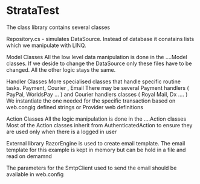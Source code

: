 # StrataTest


The class library contains several classes 

Repository.cs - simulates DataSource. Instead of database it conatains lists which we manipulate with LINQ. 


Model Classes
All the low level data manipulation is done in the ....Model classes.
If we deside to change the DataSource only these files have to be changed. 
All the other logic stays the same.

Handler Classes
More specialised classes that handle specific routine tasks.
Payment, Courier , Email
There may be several Payment handlers ( PayPal, WorldsPay ...  ) and Courier handlers classes ( Royal Mail, Dx ....  )
We instantiate the one needed for the specific transaction based on web.congig defined strings or Provider web definitions

Action Classes
All the logic manipulation is done in the ....Action classes
Most of the Action classes inherit from AuthenticatedAction to ensure they are used only when there is a logged in user


External library RazorEngine is used to create email template. The email template for this example is kept in memory but can be hold in a file and read on demamnd

The parameters for the SmtpClient used to send the  email should be available in web.config
